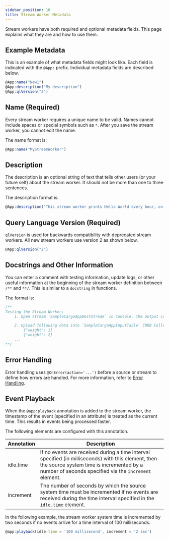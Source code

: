```yaml
---
sidebar_position: 10
title: Stream Worker Metadata
---
```


Stream workers have both required and optional metadata fields. This page explains what they are and how to use them.

## Example Metadata

This is an example of what metadata fields might look like. Each field is indicated with the `@App:` prefix. Individual metadata fields are described below.

```js
@App:name("New1")
@App:description("My description")
@App:qlVersion("2")
```

## Name (Required)

Every stream worker requires a unique name to be valid. Names cannot include spaces or special symbols such as `*`. After you save the stream worker, you cannot edit the name.

The name format is:

```js
@App:name("MyStreamWorker")
```

## Description

The description is an optional string of text that tells other users (or your future self) about the stream worker. It should not be more than one to three sentences.

The description format is:

```js
@App:description("This stream worker prints Hello World every hour, on the hour.")
```

## Query Language Version (Required)

`qlVersion` is used for backwards compatibility with deprecated stream workers. All new stream workers use version 2 as shown below.

```js
@App:qlVersion("2")
```

## Docstrings and Other Information

You can enter a comment with testing information, update logs, or other useful information at the beginning of the stream worker definition between `/**` and `**/`. This is similar to a `docstring` in functions.

The format is:

```js
/**
Testing the Stream Worker:
    1. Open Stream `SampleCargoAppDestStream` in Console. The output can be monitored here.

    2. Upload following data into `SampleCargoAppInputTable` C8DB Collection.
        {"weight": 1}
        {"weight": 2}
    ...
**/
```

## Error Handling

Error handling uses `@OnError(action='...')` before a source or stream to define how errors are handled. For more information, refer to [Error Handling](error-handling/index.md).

## Event Playback

When the `@app:playback` annotation is added to the stream worker, the timestamp of the event (specified in an attribute) is treated as the current time. This results in events being processed faster.

The following elements are configured with this annotation.

|Annotation| Description|
| ------------- |-------------|
| idle.time | If no events are received during a time interval specified (in milliseconds) with this element, then the source system time is incremented by a number of seconds specified via the `increment` element.|
| increment | The number of seconds by which the source system time must be incremented if no events are received during the time interval specified in the `idle.time` element. |

In the following example, the stream worker system time is incremented by two seconds if no events arrive for a time interval of 100 milliseconds.

```js
@app:playback(idle.time = '100 millisecond', increment = '2 sec') 
```
